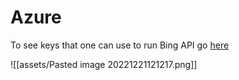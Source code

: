 # Azure 


To see keys that one can use to run Bing API go [here](https://portal.azure.com/#home)

![[assets/Pasted image 20221221121217.png]]


